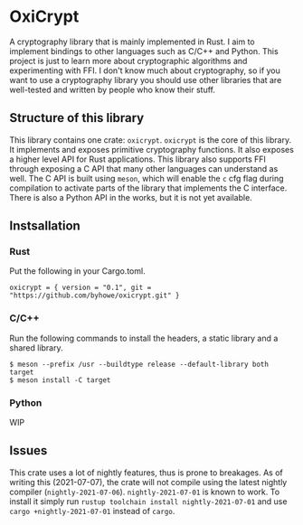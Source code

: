 # OxiCrypt

A cryptography library that is mainly implemented in Rust. I aim to implement bindings to other languages such as C/C++ and Python. This project is just to learn more about cryptographic algorithms and experimenting with FFI. I don't know much about cryptography, so if you want to use a cryptography library you should use other libraries that are well-tested and written by people who know their stuff.

## Structure of this library

This library contains one crate: `oxicrypt`. `oxicrypt` is the core of this library. It implements and exposes primitive cryptography functions. It also exposes a higher level API for Rust applications. This library also supports FFI through exposing a C API that many other languages can understand as well. The C API is built using `meson`, which will enable the `c` cfg flag during compilation to activate parts of the library that implements the C interface. There is also a Python API in the works, but it is not yet available.

## Instsallation

### Rust

Put the following in your Cargo.toml.
```
oxicrypt = { version = "0.1", git = "https://github.com/byhowe/oxicrypt.git" }
```

### C/C++

Run the following commands to install the headers, a static library and a shared library.
```
$ meson --prefix /usr --buildtype release --default-library both target
$ meson install -C target
```

### Python

WIP

## Issues

This crate uses a lot of nightly features, thus is prone to breakages. As of writing this (2021-07-07), the crate will not compile using the latest nightly compiler (`nightly-2021-07-06`). `nightly-2021-07-01` is known to work. To install it simply run `rustup toolchain install nightly-2021-07-01` and use `cargo +nightly-2021-07-01` instead of `cargo`.
